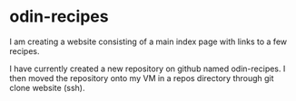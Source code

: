 # odin-recipes

I am creating a website consisting of a main index page with links to a few recipes.

I have currently created a new repository on github named odin-recipes. I then moved the repository onto my VM in a repos directory through git clone website (ssh).